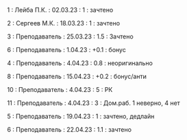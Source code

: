 1 : Лейба П.К. : 02.03.23 : 1 : зачтено

2 : Сергеев М.К. : 18.03.23 : 1 : зачтено

3 : Преподаватель : 25.03.23 : 1.5 : Зачтено

6 : Преподаватель : 1.04.23 : +0.1 : бонус

4 : Преподаватель : 4.04.23 : 0.8 : неоригинально

8 : Преподаватель : 15.04.23 : +0.2 : бонус/анти

10 : Преподаватель : 4.04.23 : 5 : РК

11 : Преподаватель : 4.04.23 : 3 : Дом.раб. 1 неверно, 4 нет

5 : Преподаватель : 19.04.23 : 1 : зачтено, дедлайн

6 : Преподаватель : 22.04.23 : 1.1 : зачтено
